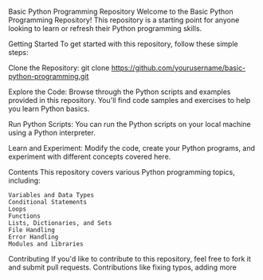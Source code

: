 Basic Python Programming Repository
Welcome to the Basic Python Programming Repository! This repository is a starting point for anyone looking to learn or refresh their Python programming skills.

Getting Started
To get started with this repository, follow these simple steps:

Clone the Repository: git clone https://github.com/yourusername/basic-python-programming.git

Explore the Code:
Browse through the Python scripts and examples provided in this repository. You'll find code samples and exercises to help you learn Python basics.

Run Python Scripts:
You can run the Python scripts on your local machine using a Python interpreter.

Learn and Experiment:
Modify the code, create your Python programs, and experiment with different concepts covered here.

Contents
This repository covers various Python programming topics, including:

	Variables and Data Types
	Conditional Statements
	Loops
	Functions
	Lists, Dictionaries, and Sets
	File Handling
	Error Handling
	Modules and Libraries
	
Contributing
If you'd like to contribute to this repository, feel free to fork it and submit pull requests. Contributions like fixing typos, adding more
